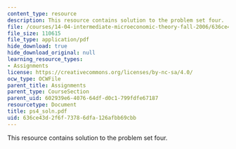 ```yaml
---
content_type: resource
description: This resource contains solution to the problem set four.
file: /courses/14-04-intermediate-microeconomic-theory-fall-2006/636ce43d2f6f73786dfa126afbb69cbb_ps4_soln.pdf
file_size: 110615
file_type: application/pdf
hide_download: true
hide_download_original: null
learning_resource_types:
- Assignments
license: https://creativecommons.org/licenses/by-nc-sa/4.0/
ocw_type: OCWFile
parent_title: Assignments
parent_type: CourseSection
parent_uid: 602939e6-4076-64df-d0c1-799fdfe67187
resourcetype: Document
title: ps4_soln.pdf
uid: 636ce43d-2f6f-7378-6dfa-126afbb69cbb
---
```

This resource contains solution to the problem set four.
